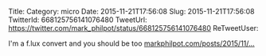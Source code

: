 Title: 
Category: micro
Date: 2015-11-21T17:56:08
Slug: 2015-11-21T17:56:08
TwitterId: 668125756141076480
TweetUrl: https://twitter.com/mark_philpot/status/668125756141076480
ReTweetUser: 

I'm a f.lux convert and you should be too [markphilpot.com/posts/2015/11/…](http://markphilpot.com/posts/2015/11/20/flux/)
